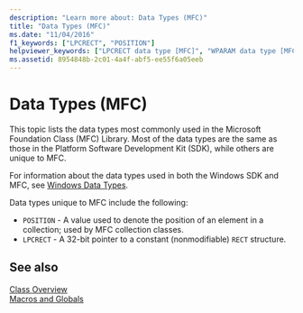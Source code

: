 ```yaml
---
description: "Learn more about: Data Types (MFC)"
title: "Data Types (MFC)"
ms.date: "11/04/2016"
f1_keywords: ["LPCRECT", "POSITION"]
helpviewer_keywords: ["LPCRECT data type [MFC]", "WPARAM data type [MFC]", "data types [MFC], MFC", "LRESULT [MFC]", "POSITION data type [MFC]", "UINT [MFC]", "LPVOID data type [MFC]", "COLORREF [MFC]", "LPCTSTR [MFC]", "LPSTR [MFC]", "DWORD operator [MFC]", "WORD data type [MFC]", "LPTSTR [MFC]", "BYTE data type (Windows)", "Long data type [MFC], Windows types", "Boolean data type [MFC], supported data types", "LPARAM data type [MFC]", "LPCSTR [MFC]"]
ms.assetid: 8954848b-2c01-4a4f-abf5-ee55f6a05eeb
---
```

# Data Types (MFC)

This topic lists the data types most commonly used in the Microsoft Foundation Class (MFC) Library. Most of the data types are the same as those in the Platform Software Development Kit (SDK), while others are unique to MFC.

For information about the data types used in both the Windows SDK and MFC, see [Windows Data Types](/windows/win32/WinProg/windows-data-types).

Data types unique to MFC include the following:

- `POSITION` - A value used to denote the position of an element in a collection; used by MFC collection classes.
- `LPCRECT` - A 32-bit pointer to a constant (nonmodifiable) `RECT` structure.

## See also

[Class Overview](../class-library-overview.md)\
[Macros and Globals](mfc-macros-and-globals.md)
